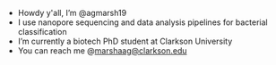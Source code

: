 - Howdy y'all, I’m @agmarsh19
- I use nanopore sequencing and data analysis pipelines for bacterial classification
- I’m currently a biotech PhD student at Clarkson University 
- You can reach me @marshaag@clarkson.edu

<!---
agmarsh19/agmarsh19 is a ✨ special ✨ repository because its `README.md` (this file) appears on your GitHub profile.
You can click the Preview link to take a look at your changes.
--->
